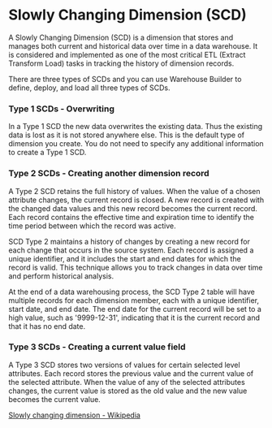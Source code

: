 # Slowly Changing Dimension (SCD)

A Slowly Changing Dimension (SCD) is a dimension that stores and manages both current and historical data over time in a data warehouse. It is considered and implemented as one of the most critical ETL (Extract Transform Load) tasks in tracking the history of dimension records.

There are three types of SCDs and you can use Warehouse Builder to define, deploy, and load all three types of SCDs.

### Type 1 SCDs - Overwriting

In a Type 1 SCD the new data overwrites the existing data. Thus the existing data is lost as it is not stored anywhere else. This is the default type of dimension you create. You do not need to specify any additional information to create a Type 1 SCD.

### Type 2 SCDs - Creating another dimension record

A Type 2 SCD retains the full history of values. When the value of a chosen attribute changes, the current record is closed. A new record is created with the changed data values and this new record becomes the current record. Each record contains the effective time and expiration time to identify the time period between which the record was active.

SCD Type 2 maintains a history of changes by creating a new record for each change that occurs in the source system. Each record is assigned a unique identifier, and it includes the start and end dates for which the record is valid. This technique allows you to track changes in data over time and perform historical analysis.

At the end of a data warehousing process, the SCD Type 2 table will have multiple records for each dimension member, each with a unique identifier, start date, and end date. The end date for the current record will be set to a high value, such as '9999-12-31', indicating that it is the current record and that it has no end date.

### Type 3 SCDs - Creating a current value field

A Type 3 SCD stores two versions of values for certain selected level attributes. Each record stores the previous value and the current value of the selected attribute. When the value of any of the selected attributes changes, the current value is stored as the old value and the new value becomes the current value.

[Slowly changing dimension - Wikipedia](https://en.wikipedia.org/wiki/Slowly_changing_dimension)